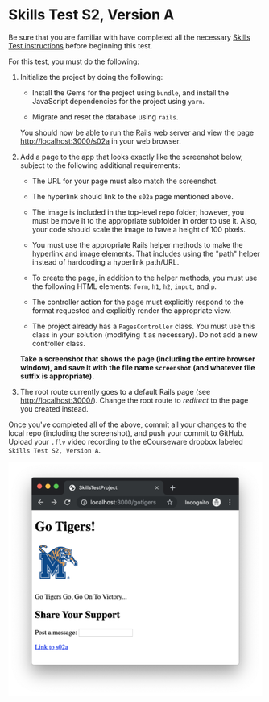 # Skills Test S2, Version A

Be sure that you are familiar with have completed all the necessary [Skills Test instructions](https://memphis-cs.github.io/comp-4081/skills-test-instructions/) before beginning this test.

For this test, you must do the following:

1. Initialize the project by doing the following:

    - Install the Gems for the project using `bundle`, and install the JavaScript dependencies for the project using `yarn`.

    - Migrate and reset the database using `rails`.

    You should now be able to run the Rails web server and view the page <http://localhost:3000/s02a> in your web browser.

1. Add a page to the app that looks exactly like the screenshot below, subject to the following additional requirements:

    - The URL for your page must also match the screenshot.

    - The hyperlink should link to the `s02a` page mentioned above.

    - The image is included in the top-level repo folder; however, you must be move it to the appropriate subfolder in order to use it. Also, your code should scale the image to have a height of 100 pixels.

    - You must use the appropriate Rails helper methods to make the hyperlink and image elements. That includes using the "path" helper instead of hardcoding a hyperlink path/URL.

    - To create the page, in addition to the helper methods, you must use the following HTML elements: `form`, `h1`, `h2`, `input`, and `p`.

    - The controller action for the page must explicitly respond to the format requested and explicitly render the appropriate view.

    - The project already has a `PagesController` class. You must use this class in your solution (modifying it as necessary). Do not add a new controller class.

    **Take a screenshot that shows the page (including the entire browser window), and save it with the file name `screenshot` (and whatever file suffix is appropriate).**

1. The root route currently goes to a default Rails page (see <http://localhost:3000/>). Change the root route to _redirect_ to the page you created instead.

Once you've completed all of the above, commit all your changes to the local repo (including the screenshot), and push your commit to GitHub. Upload your `.flv` video recording to the eCourseware dropbox labeled `Skills Test S2, Version A`.

![A screen shot of a webpage](./fig01.png)
